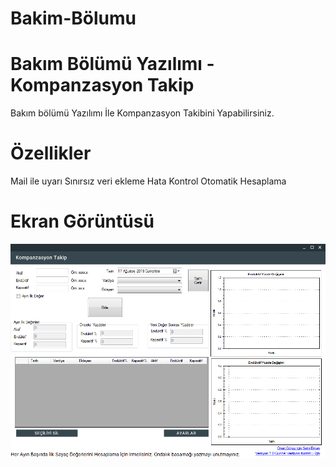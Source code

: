 # Bakim-Bölumu
# Bakım Bölümü Yazılımı - Kompanzasyon Takip

Bakım bölümü Yazılımı İle Kompanzasyon Takibini Yapabilirsiniz.

# Özellikler
Mail ile uyarı
Sınırsız veri ekleme
Hata Kontrol
Otomatik Hesaplama

# Ekran Görüntüsü
![Ekran Görüntüsü](https://github.com/selimerkanoguz/Bakim-Bolumu/blob/master/Bak%C4%B1m%20B%C3%B6l%C3%BCm%C3%BC/Dosyalar/Program%20G%C3%B6r%C3%BCnt%C3%BC.PNG)
